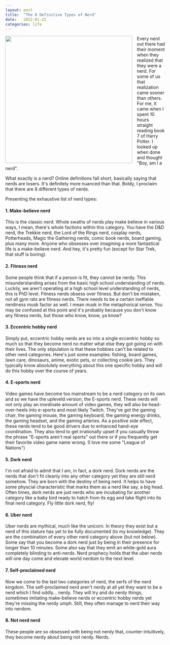 ```yaml
---
layout: post
title:  "The 8 Definitive Types of Nerd"
date:   2022-01-22
categories: life
---
```


<p align="left">
<img src="https://images.pexels.com/photos/7061817/pexels-photo-7061817.jpeg?auto=compress&cs=tinysrgb&dpr=2&h=750&w=1260" style="width:400px; float:left; margin-right: 15px" />

<p>
Every nerd out there had their moment when they realized that they were a nerd. For some of us that realization came sooner than others. For me, it came when I spent 10 hours straight reading book 7 of Harry Potter. I looked up when done and thought "Boy, am I a nerd".
</p>
What exactly is a nerd? Online definitions fall short, basically saying that nerds are losers. It's definitely more nuanced than that. Boldy, I proclaim that there are 8 different types of nerds. 
<p>
Presenting the exhaustive list of nerd types:
</p>
<p>
<h4>1. Make-believe nerd</h4>
This is the classic nerd. Whole swaths of nerds play make believe in various ways, I mean, there's whole factions within this category. You have the D&D nerd, the Trekkie nerd, the Lord of the Rings nerd, cosplay nerds, Potterheads, Magic the Gathering nerds, comic book nerds, board gaming, plus many more. Anyone who obsesses over imagining a more fantastical life is a make-believe nerd. And hey, it's pretty fun (except for Star Trek, that stuff is boring).
</p>
<p>
<h4>2. Fitness nerd</h4>
Some people think that if a person is fit, they cannot be nerdy. This misunderstanding arises from the basic high school understanding of nerds. Luckily, we aren't operating at a high school level understanding of nerds, this is PhD level. Fitness nerds obsess over fitness. But don't be mistaken, not all gym rats are fitness nerds. There needs to be a certain ineffable nerdiness musk factor as well. I mean musk in the metaphorical sense. You may be confused at this point and it's probably because you don't know any fitness nerds, but those who know, know, ya know?
</p>
<p>
<h4>3. Eccentric hobby nerd</h4>
Simply put, eccentric hobby nerds are so into a single eccentric hobby so much so that they become nerd no matter what else they got going on with their lives. The only stipulation is that these hobbies can't be related to other nerd categories. Here's just some examples: fishing, board games, lawn care, dinosaurs, anime, exotic pets, or collecting cookie jars. They typically know absolutely everything about this one specific hobby and will do this hobby over the course of years.
</p>
<p>
<h4>4. E-sports nerd</h4>
Video games have become too mainstream to be a nerd category on its own and so we have the upleveld version, the E-sports nerd. These nerds will not only play an inordinate amount of video games, they will also be head-over-heels into e-sports and most likely Twitch. They've got the gaming chair, the gaming mouse, the gaming keyboard, the gaming energy drinks, the gaming headset, and the gaming arteries. As a positive side effect, these nerds tend to be good drivers due to enhanced hand-eye coordination. They also tend to get irrationally upset if you casually throw the phrase "E-sports aren't real sports" out there or if you frequently get their favorite video game name wrong. (I love me some "League of Nations")
</p>
<p>
<h4>5. Dork nerd</h4>
I'm not afraid to admit that I am, in fact, a dork nerd. Dork nerds are the nerds that don't fit cleanly into any other category yet they are still nerd somehow. They are born with the destiny of being nerd. It helps to have some physcial characteristic that marks them as a nerd like say, a big head. Often times, dork nerds are just nerds who are incubating for another category like a baby bird ready to hatch from its egg and take flight into its final nerd category. Fly little dork nerd, fly!
</p>
<p>
<h4>6. Uber nerd</h4>
Uber nerds are mythical, much like the unicorn. In theory they exist but a nerd of this stature has yet to be fully documented (to my knowledge). They are the combination of every other nerd category above (but not below). Some say that you become a dork nerd just by being in their presence for longer than 10 minutes. Some also say that they emit an white-gold aura completely blinding to anti-nerds. Nerd prophecy holds that the uber nerds will one day come and elevate world nerdom to the next level.
</p>
<p>
<h4>7. Self-proclaimed nerd</h4>
Now we come to the last two categories of nerd, the serfs of the nerd kingdom. The self-proclaimed nerd aren't nerdy at all yet they want to be a nerd which I find oddly... nerdy. They will try and do nerdy things, sometimes imitating make-believe nerds or eccentric hobby nerds yet they're missing the nerdy umph. Still, they often manage to nerd their way into nerdom. 
</p>
<p>
<h4>8. Not nerd nerd</h4>
These people are so obsessed with being not nerdy that, counter-intuitively, they become nerdy about being not nerdy. Nerds.
</p>

